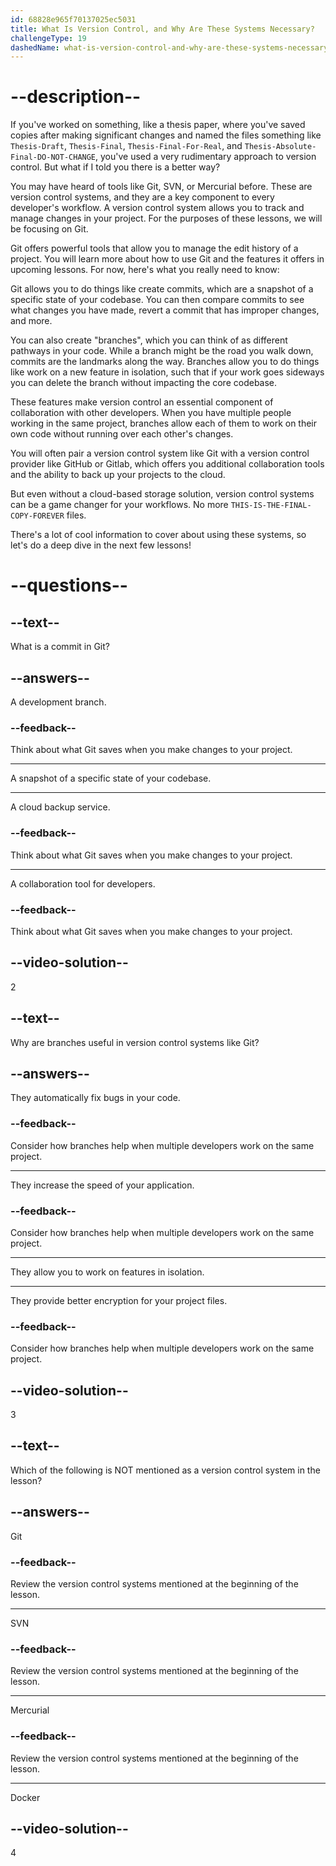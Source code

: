 ```yaml
---
id: 68828e965f70137025ec5031
title: What Is Version Control, and Why Are These Systems Necessary?
challengeType: 19
dashedName: what-is-version-control-and-why-are-these-systems-necessary
---
```


# --description--

If you've worked on something, like a thesis paper, where you've saved copies after making significant changes and named the files something like `Thesis-Draft`, `Thesis-Final`, `Thesis-Final-For-Real`, and `Thesis-Absolute-Final-DO-NOT-CHANGE`, you've used a very rudimentary approach to version control. But what if I told you there is a better way?

You may have heard of tools like Git, SVN, or Mercurial before. These are version control systems, and they are a key component to every developer's workflow. A version control system allows you to track and manage changes in your project. For the purposes of these lessons, we will be focusing on Git.

Git offers powerful tools that allow you to manage the edit history of a project. You will learn more about how to use Git and the features it offers in upcoming lessons. For now, here's what you really need to know:

Git allows you to do things like create commits, which are a snapshot of a specific state of your codebase. You can then compare commits to see what changes you have made, revert a commit that has improper changes, and more.

You can also create "branches", which you can think of as different pathways in your code. While a branch might be the road you walk down, commits are the landmarks along the way. Branches allow you to do things like work on a new feature in isolation, such that if your work goes sideways you can delete the branch without impacting the core codebase.

These features make version control an essential component of collaboration with other developers. When you have multiple people working in the same project, branches allow each of them to work on their own code without running over each other's changes.

You will often pair a version control system like Git with a version control provider like GitHub or Gitlab, which offers you additional collaboration tools and the ability to back up your projects to the cloud.

But even without a cloud-based storage solution, version control systems can be a game changer for your workflows. No more `THIS-IS-THE-FINAL-COPY-FOREVER` files.

There's a lot of cool information to cover about using these systems, so let's do a deep dive in the next few lessons!

# --questions--

## --text--

What is a commit in Git?

## --answers--

A development branch.

### --feedback--

Think about what Git saves when you make changes to your project.

---

A snapshot of a specific state of your codebase.

---

A cloud backup service.

### --feedback--

Think about what Git saves when you make changes to your project.

---

A collaboration tool for developers.

### --feedback--

Think about what Git saves when you make changes to your project.

## --video-solution--

2

## --text--

Why are branches useful in version control systems like Git?

## --answers--

They automatically fix bugs in your code.

### --feedback--

Consider how branches help when multiple developers work on the same project.

---

They increase the speed of your application.

### --feedback--

Consider how branches help when multiple developers work on the same project.

---

They allow you to work on features in isolation.

---

They provide better encryption for your project files.

### --feedback--

Consider how branches help when multiple developers work on the same project.

## --video-solution--

3

## --text--

Which of the following is NOT mentioned as a version control system in the lesson?

## --answers--

Git

### --feedback--

Review the version control systems mentioned at the beginning of the lesson.

---

SVN

### --feedback--

Review the version control systems mentioned at the beginning of the lesson.

---

Mercurial

### --feedback--

Review the version control systems mentioned at the beginning of the lesson.

---

Docker

## --video-solution--

4
